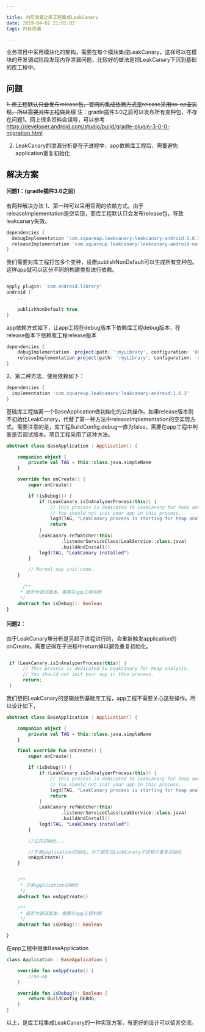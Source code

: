 ```yaml
---

title: 内存泄漏之库工程集成LeakCanary
date: 2019-04-02 21:01:03
tags: 内存泄漏

---
```



业务项目中采用模块化的架构，需要在每个模块集成LeakCanary，这样可以在模块的开发调试阶段发现内存泄漏问题，比较好的做法是把LeakCanary下沉到基础的库工程中。

## 问题

~~1. 库工程默认只会发布release包，官网的集成依赖方式是release采用no-op空实现，所以需要对库工程做处理~~
注：gradle插件3.0之后可以发布所有变种包，不存在问题1。网上很多资料会误导，可以参考 https://developer.android.com/studio/build/gradle-plugin-3-0-0-migration.html

2. LeakCanary的泄漏分析是在子进程中，app依赖库工程后，需要避免application重复初始化
## 解决方案
#### 问题1：(gradle插件3.0之前)
有两种解决办法
1、第一种可以采用官网的依赖方式。由于releaseImplementation是空实现，而库工程默认只会发布release包，导致leakcanary失效。

```gradle
dependencies {
  debugImplementation 'com.squareup.leakcanary:leakcanary-android:1.6.3'
  releaseImplementation 'com.squareup.leakcanary:leakcanary-android-no-op:1.6.3'
}

```

我们需要对库工程打包多个变种，设置publishNonDefault可以生成所有变种包。这样app就可以区分不同的构建类型进行依赖。

```gradle

apply plugin: 'com.android.library'
android {
    ...
    
    publishNonDefault true
}
```
app依赖方式如下，让app工程在debug版本下依赖库工程debug版本，在release版本下依赖库工程release版本
```gradle
dependencies {
    debugImplementation  project(path: ':myLibrary', configuration: 'debug')
    releaseImplementation project(path: ':myLibrary', configuration: 'release')
}
```

2、第二种方法，使用依赖如下：
```gradle
dependencies {
  implementation 'com.squareup.leakcanary:leakcanary-android:1.6.3'
}

```
基础库工程抽离一个BaseApplication做初始化的公共操作。如果release版本则不初始化LeakCanary，代替了第一种方法中releaseImplementation的空实现方式。需要注意的是，库工程BuildConfig.debug一直为false，需要在app工程中判断是否调试版本。项目工程采用了这种方法。

```kotlin
abstract class BaseApplication : Application() {

    companion object {
        private val TAG = this::class.java.simpleName
    }

    override fun onCreate() {
        super.onCreate()

        if (isDebug()) {
            if (LeakCanary.isInAnalyzerProcess(this)) {
                // This process is dedicated to LeakCanary for heap analysis.
                // You should not init your app in this process.
                logd(TAG, "LeakCanary process is starting for heap analysis")
                return
            }
            LeakCanary.refWatcher(this)
                    .listenerServiceClass(LeakService::class.java)
                    .buildAndInstall()
            logd(TAG, "LeakCanary installed")
        }

        // Normal app init code...     
    }
    
      /**
     * 是否为调试版本，需要在app工程判断
     */
    abstract fun isDebug(): Boolean
}        
```

#### 问题2：
由于LeakCanary堆分析是另起子进程进行的，会重新触发application的onCreate。需要记得在子进程中return掉以避免重复初始化。
```kotlin

 if (LeakCanary.isInAnalyzerProcess(this)) {
      // This process is dedicated to LeakCanary for heap analysis.
      // You should not init your app in this process.
      return;
 }
```
我们想把LeakCanary的逻辑放到基础库工程，app工程不需要关心这些操作。所以设计如下，

```kotlin
abstract class BaseApplication : Application() {

    companion object {
        private val TAG = this::class.java.simpleName
    }

    final override fun onCreate() {
        super.onCreate()

        if (isDebug()) {
            if (LeakCanary.isInAnalyzerProcess(this)) {
                // This process is dedicated to LeakCanary for heap analysis.
                // You should not init your app in this process.
                logd(TAG, "LeakCanary process is starting for heap analysis")
                return
            }
            LeakCanary.refWatcher(this)
                    .listenerServiceClass(LeakService::class.java)
                    .buildAndInstall()
            logd(TAG, "LeakCanary installed")
        }

        //公共初始化...

        //子类application初始化，为了避免在LeakCanary子进程中重复初始化
        onAppCreate()
    }


    /**
     * 子类application初始化
     */
    abstract fun onAppCreate()

    /**
     * 是否为调试版本，需要在app工程判断
     */
    abstract fun isDebug(): Boolean

}

```

在app工程中继承BaseApplication

```kotlin
class Application : BaseApplication {

    override fun onAppCreate() {
        //no-op
    }

    override fun isDebug(): Boolean {
        return BuildConfig.DEBUG;
    }
}

```

以上，是库工程集成LeakCanary的一种实现方案，有更好的设计可以留言交流。
